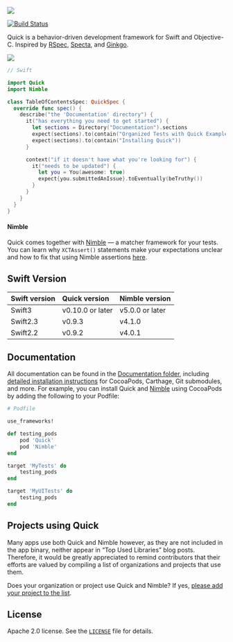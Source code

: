 ![](http://f.cl.ly/items/0r1E192C1R0b2g2Q3h2w/QuickLogo_Color.png)

[![Build Status](https://travis-ci.org/Quick/Quick.svg?branch=master)](https://travis-ci.org/Quick/Quick)

Quick is a behavior-driven development framework for Swift and Objective-C.
Inspired by [RSpec](https://github.com/rspec/rspec), [Specta](https://github.com/specta/specta), and [Ginkgo](https://github.com/onsi/ginkgo).

![](https://raw.githubusercontent.com/Quick/Assets/master/Screenshots/QuickSpec%20screenshot.png)

```swift
// Swift

import Quick
import Nimble

class TableOfContentsSpec: QuickSpec {
  override func spec() {
    describe("the 'Documentation' directory") {
      it("has everything you need to get started") {
        let sections = Directory("Documentation").sections
        expect(sections).to(contain("Organized Tests with Quick Examples and Example Groups"))
        expect(sections).to(contain("Installing Quick"))
      }

      context("if it doesn't have what you're looking for") {
        it("needs to be updated") {
          let you = You(awesome: true)
          expect{you.submittedAnIssue}.toEventually(beTruthy())
        }
      }
    }
  }
}
```
#### Nimble
Quick comes together with [Nimble](https://github.com/Quick/Nimble) — a matcher framework for your tests. You can learn why `XCTAssert()` statements make your expectations unclear and how to fix that using Nimble assertions [here](./Documentation/en-us/NimbleAssertions.md).

## Swift Version

| Swift version | Quick version  | Nimble version  |
| :-------------|:-------------  |:-------------- |
|Swift3         |v0.10.0 or later|v5.0.0 or later|
|Swift2.3       |v0.9.3          |v4.1.0|
|Swift2.2       |v0.9.2          |v4.0.1|

## Documentation

All documentation can be found in the [Documentation folder](./Documentation), including [detailed installation instructions](./Documentation/en-us/InstallingQuick.md) for CocoaPods, Carthage, Git submodules, and more. For example, you can install Quick and [Nimble](https://github.com/Quick/Nimble) using CocoaPods by adding the following to your Podfile:

```rb
# Podfile

use_frameworks!

def testing_pods
    pod 'Quick'
    pod 'Nimble'
end

target 'MyTests' do
    testing_pods
end

target 'MyUITests' do
    testing_pods
end
```

## Projects using Quick

Many apps use both Quick and Nimble however, as they are not included in the app binary, neither appear in “Top Used Libraries” blog posts. Therefore, it would be greatly appreciated to remind contributors that their efforts are valued by compiling a list of organizations and projects that use them. 

Does your organization or project use Quick and Nimble? If yes, [please add your project to the list](https://github.com/Quick/Quick/wiki/Projects-using-Quick).

## License

Apache 2.0 license. See the [`LICENSE`](LICENSE) file for details.
